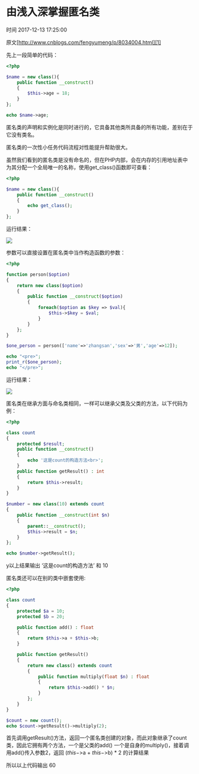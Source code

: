 # 由浅入深掌握匿名类

 时间 2017-12-13 17:25:00 

原文[http://www.cnblogs.com/fengyumeng/p/8034004.html][1]


先上一段简单的代码：

```php
<?php

$name = new class(){
    public function __construct()
    {
        $this->age = 18;
    }
};

echo $name->age;
```

匿名类的声明和实例化是同时进行的，它具备其他类所具备的所有功能，差别在于它没有类名。

匿名类的一次性小任务代码流程对性能提升帮助很大。

虽然我们看到的匿名类是没有命名的，但在PHP内部，会在内存的引用地址表中为其分配一个全局唯一的名称，使用get_class()函数即可查看：

```php
<?php

$name = new class(){
    public function __construct()
    {
        echo get_class();
    }
};
```

运行结果：

 ![][3]

参数可以直接设置在匿名类中当作构造函数的参数：

```php
<?php

function person($option)
{
    return new class($option)
    {
        public function __construct($option)
        {
            foreach($option as $key => $val){
                $this->$key = $val;
            }
        }
    };
}

$one_person = person(['name'=>'zhangsan','sex'=>'男','age'=>12]);

echo "<pre>";
print_r($one_person);
echo "</pre>";
```

运行结果：

 ![][4]

匿名类在继承方面与命名类相同，一样可以继承父类及父类的方法，以下代码为例：

```php
<?php

class count
{
    protected $result;
    public function __construct()
    {
        echo '这是count的构造方法<br>';
    }
    public function getResult() : int
    {
        return $this->result;
    }
}

$number = new class(10) extends count
{
    public function __construct(int $n)
    {
        parent::__construct();
        $this->result = $n;
    }
};

echo $number->getResult();
```

y以上结果输出 ‘这是count的构造方法’ 和 10

匿名类还可以在别的类中嵌套使用:

```php
<?php

class count
{
    protected $a = 10;
    protected $b = 20;

    public function add() : float
    {
        return $this->a + $this->b;
    }

    public function getResult()
    {
        return new class() extends count
        {
            public function multiply(float $n) : float
            {
                return $this->add() * $n;
            }
        };
    }
}

$count = new count();
echo $count->getResult()->multiply(2);
```

首先调用getResult()方法，返回一个匿名类创建的对象，而此对象继承了count类，因此它拥有两个方法，一个是父类的add() 一个是自身的multiply()，接着调用add()传入参数2，返回 ($this->$a + $this->$b) * 2 的计算结果

所以以上代码输出 60


[1]: http://www.cnblogs.com/fengyumeng/p/8034004.html

[3]: https://img0.tuicool.com/iquQRzn.png
[4]: https://img0.tuicool.com/UJjAfuN.png